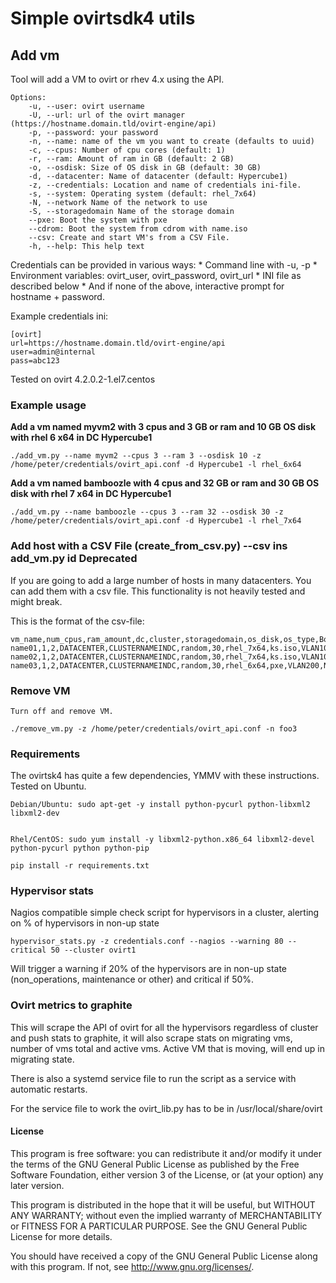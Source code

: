 # Simple ovirtsdk4 utils

## Add  vm


Tool will add a VM to ovirt or rhev 4.x using the API.

    Options:
        -u, --user: ovirt username
        -U, --url: url of the ovirt manager (https://hostname.domain.tld/ovirt-engine/api)
        -p, --password: your password
        -n, --name: name of the vm you want to create (defaults to uuid)
        -c, --cpus: Number of cpu cores (default: 1)
        -r, --ram: Amount of ram in GB (default: 2 GB)
        -o, --osdisk: Size of OS disk in GB (default: 30 GB)
        -d, --datacenter: Name of datacenter (default: Hypercube1)
        -z, --credentials: Location and name of credentials ini-file.
        -s, --system: Operating system (default: rhel_7x64)
        -N, --network Name of the network to use
        -S, --storagedomain Name of the storage domain
        --pxe: Boot the system with pxe
        --cdrom: Boot the system from cdrom with name.iso
        --csv: Create and start VM's from a CSV File.
        -h, --help: This help text

Credentials can be provided in various ways:
    * Command line with -u, -p
    * Environment variables: ovirt_user, ovirt_password, ovirt_url
    * INI file as described below
    * And if none of the above, interactive prompt for hostname + password.

Example credentials ini:

    [ovirt]
    url=https://hostname.domain.tld/ovirt-engine/api
    user=admin@internal
    pass=abc123

Tested on ovirt 4.2.0.2-1.el7.centos

### Example usage

**Add a vm named myvm2 with 3 cpus and 3 GB or ram and 10 GB OS disk with rhel 6 x64 in DC Hypercube1**

    ./add_vm.py --name myvm2 --cpus 3 --ram 3 --osdisk 10 -z /home/peter/credentials/ovirt_api.conf -d Hypercube1 -l rhel_6x64

**Add a vm named bamboozle with 4 cpus and 32 GB or ram and 30 GB OS disk with rhel 7 x64 in DC Hypercube1**

    ./add_vm.py --name bamboozle --cpus 3 --ram 32 --osdisk 30 -z /home/peter/credentials/ovirt_api.conf -d Hypercube1 -l rhel_7x64


### Add host with a CSV File (create_from_csv.py) --csv ins add_vm.py id Deprecated

If you are going to add a large number of hosts in many datacenters. You can add them with a csv file.
This functionality is not heavily tested and might break.

This is the format of the csv-file:

    vm_name,num_cpus,ram_amount,dc,cluster,storagedomain,os_disk,os_type,BootDevice,network_name,Disk1,Disk2,Disk3,Disk4
    name01,1,2,DATACENTER,CLUSTERNAMEINDC,random,30,rhel_7x64,ks.iso,VLAN10,10:app,None,None,None
    name02,1,2,DATACENTER,CLUSTERNAMEINDC,random,30,rhel_7x64,ks.iso,VLAN10,10:app,10:misc,10:app2,10:misc2
    name03,1,2,DATACENTER,CLUSTERNAMEINDC,random,30,rhel_6x64,pxe,VLAN200,None,None,20:misc2,None


### Remove VM

    Turn off and remove VM.

    ./remove_vm.py -z /home/peter/credentials/ovirt_api.conf -n foo3


### Requirements

The ovirtsk4 has quite a few dependencies, YMMV with these instructions. Tested on Ubuntu.

    Debian/Ubuntu: sudo apt-get -y install python-pycurl python-libxml2 libxml2-dev


    Rhel/CentOS: sudo yum install -y libxml2-python.x86_64 libxml2-devel python-pycurl python python-pip

    pip install -r requirements.txt

### Hypervisor stats 

Nagios compatible simple check script for hypervisors in a cluster, alerting on % of hypervisors in non-up state 

    hypervisor_stats.py -z credentials.conf --nagios --warning 80 --critical 50 --cluster ovirt1 

Will trigger a warning if 20% of the hypervisors are in non-up state (non_operations, maintenance or other) and critical if 50%. 

### Ovirt metrics to graphite 

This will scrape the API of ovirt for all the hypervisors regardless of cluster and push stats to graphite, it will also scrape stats on migrating vms, number of vms total and active vms. Active VM that is moving, will end up in migrating state.

There is also a systemd service file to run the script as a service with automatic restarts. 

For the service file to work the ovirt_lib.py has to be in /usr/local/share/ovirt 


#### License

This program is free software: you can redistribute it and/or modify
it under the terms of the GNU General Public License as published by
the Free Software Foundation, either version 3 of the License, or
(at your option) any later version.

This program is distributed in the hope that it will be useful,
but WITHOUT ANY WARRANTY; without even the implied warranty of
MERCHANTABILITY or FITNESS FOR A PARTICULAR PURPOSE.  See the
GNU General Public License for more details.

You should have received a copy of the GNU General Public License
along with this program.  If not, see <http://www.gnu.org/licenses/>.
